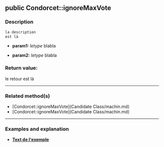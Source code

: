 ## public Condorcet::ignoreMaxVote

### Description    

```php
la description
est là
```

- **param1:** *letype* blabla

- **param2:** *letype* blabla



### Return value:   

le retour
est là


---------------------------------------

### Related method(s)      

* [Condorcet::ignoreMaxVote](Candidate Class/machin.md)    
* [Condorcet::ignoreMaxVote](Candidate Class/machin.md)    

---------------------------------------

### Examples and explanation

* **[Text de l'exemple](link)**    
